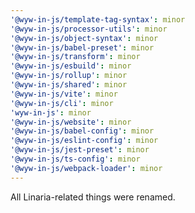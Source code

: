 ```yaml
---
'@wyw-in-js/template-tag-syntax': minor
'@wyw-in-js/processor-utils': minor
'@wyw-in-js/object-syntax': minor
'@wyw-in-js/babel-preset': minor
'@wyw-in-js/transform': minor
'@wyw-in-js/esbuild': minor
'@wyw-in-js/rollup': minor
'@wyw-in-js/shared': minor
'@wyw-in-js/vite': minor
'@wyw-in-js/cli': minor
'wyw-in-js': minor
'@wyw-in-js/website': minor
'@wyw-in-js/babel-config': minor
'@wyw-in-js/eslint-config': minor
'@wyw-in-js/jest-preset': minor
'@wyw-in-js/ts-config': minor
'@wyw-in-js/webpack-loader': minor
---
```


All Linaria-related things were renamed.
